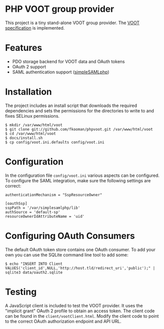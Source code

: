 # PHP VOOT group provider

This project is a tiny stand-alone VOOT group provider. The 
[VOOT specification](http://www.openvoot.org/) is implemented.

# Features

* PDO storage backend for VOOT data and OAuth tokens
* OAuth 2 support
* SAML authentication support ([simpleSAMLphp](http://www.simplesamlphp.org)) 

# Installation

The project includes an install script that downloads the required dependencies
and sets the permissions for the directories to write to and fixes SELinux 
permissions.

    $ mkdir /var/www/html/voot
    $ git clone git://github.com/fkooman/phpvoot.git /var/www/html/voot
    $ cd /var/www/html/voot
    $ docs/install.sh
    $ cp config/voot.ini.defaults config/voot.ini
  
# Configuration

In the configuration file `config/voot.ini` various aspects can be configured. 
To configure the SAML integration, make sure the following settings are 
correct:

    authenticationMechanism = "SspResourceOwner"

    [oauthSsp]
    sspPath = '/var/simplesamlphp/lib'
    authSource = 'default-sp'
    resourceOwnerIdAttributeName = 'uid'

# Configuring OAuth Consumers

The default OAuth token store contains one OAuth consumer. To add your own you
can use the SQLite command line tool to add some:

    $ echo "INSERT INTO Client VALUES('client_id',NULL,'http://host.tld/redirect_uri','public');" | sqlite3 data/oauth2.sqlite

# Testing

A JavaScript client is included to test the VOOT provider. It uses the 
"implicit grant" OAuth 2 profile to obtain an access token. The client code can 
be found in the `client/vootClient.html`. Modify the client code to point to the
correct OAuth authorization endpoint and API URL.



